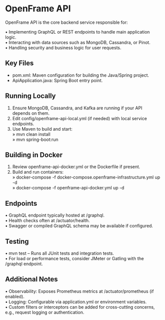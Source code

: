 # OpenFrame API

OpenFrame API is the core backend service responsible for:

• Implementing GraphQL or REST endpoints to handle main application logic.  
• Interacting with data sources such as MongoDB, Cassandra, or Pinot.  
• Handling security and business logic for user requests.  

## Key Files
- pom.xml: Maven configuration for building the Java/Spring project.  
- ApiApplication.java: Spring Boot entry point.  

## Running Locally
1. Ensure MongoDB, Cassandra, and Kafka are running if your API depends on them.  
2. Edit config/openframe-api-local.yml (if needed) with local service endpoints.  
3. Use Maven to build and start:  
   » mvn clean install  
   » mvn spring-boot:run  

## Building in Docker
1. Review openframe-api-docker.yml or the Dockerfile if present.  
2. Build and run containers:  
   » docker-compose -f docker-compose.openframe-infrastructure.yml up -d  
   » docker-compose -f openframe-api-docker.yml up -d  

## Endpoints
• GraphQL endpoint typically hosted at /graphql.  
• Health checks often at /actuator/health.  
• Swagger or compiled GraphQL schema may be available if configured.

## Testing
• mvn test – Runs all JUnit tests and integration tests.  
• For load or performance tests, consider JMeter or Gatling with the /graphql endpoint.

## Additional Notes
• Observability: Exposes Prometheus metrics at /actuator/prometheus (if enabled).  
• Logging: Configurable via application.yml or environment variables.  
• Custom filters or interceptors can be added for cross-cutting concerns, e.g., request logging or authentication.
